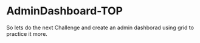 # AdminDashboard-TOP

So lets do the next Challenge and create an admin dashborad using grid to practice it more.
